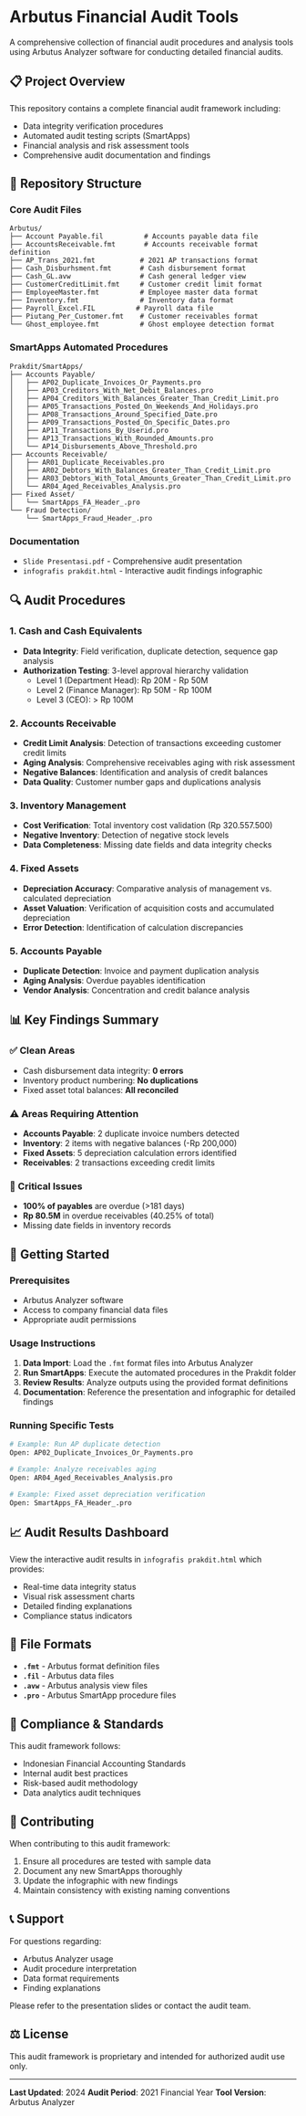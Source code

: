 # Arbutus Financial Audit Tools

A comprehensive collection of financial audit procedures and analysis tools using Arbutus Analyzer software for conducting detailed financial audits.

## 📋 Project Overview

This repository contains a complete financial audit framework including:
- Data integrity verification procedures
- Automated audit testing scripts (SmartApps)
- Financial analysis and risk assessment tools
- Comprehensive audit documentation and findings

## 📁 Repository Structure

### Core Audit Files
```
Arbutus/
├── Account Payable.fil          # Accounts payable data file
├── AccountsReceivable.fmt       # Accounts receivable format definition
├── AP_Trans_2021.fmt           # 2021 AP transactions format
├── Cash_Disburhsment.fmt       # Cash disbursement format
├── Cash_GL.avw                 # Cash general ledger view
├── CustomerCreditLimit.fmt     # Customer credit limit format
├── EmployeeMaster.fmt          # Employee master data format
├── Inventory.fmt               # Inventory data format
├── Payroll_Excel.FIL          # Payroll data file
├── Piutang_Per_Customer.fmt    # Customer receivables format
└── Ghost_employee.fmt          # Ghost employee detection format
```

### SmartApps Automated Procedures
```
Prakdit/SmartApps/
├── Accounts Payable/
│   ├── AP02_Duplicate_Invoices_Or_Payments.pro
│   ├── AP03_Creditors_With_Net_Debit_Balances.pro
│   ├── AP04_Creditors_With_Balances_Greater_Than_Credit_Limit.pro
│   ├── AP05_Transactions_Posted_On_Weekends_And_Holidays.pro
│   ├── AP08_Transactions_Around_Specified_Date.pro
│   ├── AP09_Transactions_Posted_On_Specific_Dates.pro
│   ├── AP11_Transactions_By_Userid.pro
│   ├── AP13_Transactions_With_Rounded_Amounts.pro
│   └── AP14_Disbursements_Above_Threshold.pro
├── Accounts Receivable/
│   ├── AR01_Duplicate_Receivables.pro
│   ├── AR02_Debtors_With_Balances_Greater_Than_Credit_Limit.pro
│   ├── AR03_Debtors_With_Total_Amounts_Greater_Than_Credit_Limit.pro
│   └── AR04_Aged_Receivables_Analysis.pro
├── Fixed Asset/
│   └── SmartApps_FA_Header_.pro
└── Fraud Detection/
    └── SmartApps_Fraud_Header_.pro
```

### Documentation
- `Slide Presentasi.pdf` - Comprehensive audit presentation
- `infografis prakdit.html` - Interactive audit findings infographic

## 🔍 Audit Procedures

### 1. Cash and Cash Equivalents
- **Data Integrity**: Field verification, duplicate detection, sequence gap analysis
- **Authorization Testing**: 3-level approval hierarchy validation
  - Level 1 (Department Head): Rp 20M - Rp 50M
  - Level 2 (Finance Manager): Rp 50M - Rp 100M  
  - Level 3 (CEO): > Rp 100M

### 2. Accounts Receivable
- **Credit Limit Analysis**: Detection of transactions exceeding customer credit limits
- **Aging Analysis**: Comprehensive receivables aging with risk assessment
- **Negative Balances**: Identification and analysis of credit balances
- **Data Quality**: Customer number gaps and duplications analysis

### 3. Inventory Management
- **Cost Verification**: Total inventory cost validation (Rp 320.557.500)
- **Negative Inventory**: Detection of negative stock levels
- **Data Completeness**: Missing date fields and data integrity checks

### 4. Fixed Assets
- **Depreciation Accuracy**: Comparative analysis of management vs. calculated depreciation
- **Asset Valuation**: Verification of acquisition costs and accumulated depreciation
- **Error Detection**: Identification of calculation discrepancies

### 5. Accounts Payable
- **Duplicate Detection**: Invoice and payment duplication analysis
- **Aging Analysis**: Overdue payables identification
- **Vendor Analysis**: Concentration and credit balance analysis

## 📊 Key Findings Summary

### ✅ Clean Areas
- Cash disbursement data integrity: **0 errors**
- Inventory product numbering: **No duplications**
- Fixed asset total balances: **All reconciled**

### ⚠️ Areas Requiring Attention
- **Accounts Payable**: 2 duplicate invoice numbers detected
- **Inventory**: 2 items with negative balances (-Rp 200,000)
- **Fixed Assets**: 5 depreciation calculation errors identified
- **Receivables**: 2 transactions exceeding credit limits

### 🔴 Critical Issues
- **100% of payables** are overdue (>181 days)
- **Rp 80.5M** in overdue receivables (40.25% of total)
- Missing date fields in inventory records

## 🚀 Getting Started

### Prerequisites
- Arbutus Analyzer software
- Access to company financial data files
- Appropriate audit permissions

### Usage Instructions

1. **Data Import**: Load the `.fmt` format files into Arbutus Analyzer
2. **Run SmartApps**: Execute the automated procedures in the Prakdit folder
3. **Review Results**: Analyze outputs using the provided format definitions
4. **Documentation**: Reference the presentation and infographic for detailed findings

### Running Specific Tests

```bash
# Example: Run AP duplicate detection
Open: AP02_Duplicate_Invoices_Or_Payments.pro

# Example: Analyze receivables aging
Open: AR04_Aged_Receivables_Analysis.pro

# Example: Fixed asset depreciation verification
Open: SmartApps_FA_Header_.pro
```

## 📈 Audit Results Dashboard

View the interactive audit results in `infografis prakdit.html` which provides:
- Real-time data integrity status
- Visual risk assessment charts
- Detailed finding explanations
- Compliance status indicators

## 🔧 File Formats

- **`.fmt`** - Arbutus format definition files
- **`.fil`** - Arbutus data files
- **`.avw`** - Arbutus analysis view files
- **`.pro`** - Arbutus SmartApp procedure files

## 📝 Compliance & Standards

This audit framework follows:
- Indonesian Financial Accounting Standards
- Internal audit best practices
- Risk-based audit methodology
- Data analytics audit techniques

## 🤝 Contributing

When contributing to this audit framework:
1. Ensure all procedures are tested with sample data
2. Document any new SmartApps thoroughly
3. Update the infographic with new findings
4. Maintain consistency with existing naming conventions

## 📞 Support

For questions regarding:
- Arbutus Analyzer usage
- Audit procedure interpretation  
- Data format requirements
- Finding explanations

Please refer to the presentation slides or contact the audit team.

## ⚖️ License

This audit framework is proprietary and intended for authorized audit use only.

---

**Last Updated**: 2024
**Audit Period**: 2021 Financial Year
**Tool Version**: Arbutus Analyzer

